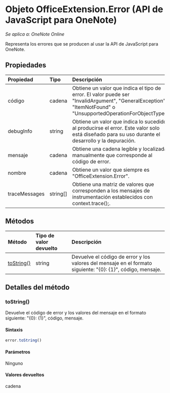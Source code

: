 # <a name="officeextension.error-object-(javascript-api-for-onenote)"></a>Objeto OfficeExtension.Error (API de JavaScript para OneNote)

_Se aplica a: OneNote Online_


Representa los errores que se producen al usar la API de JavaScript para OneNote.

## <a name="properties"></a>Propiedades
| Propiedad     | Tipo   |Descripción
|:---------------|:--------|:----------|
|código|cadena|Obtiene un valor que indica el tipo de error. El valor puede ser "InvalidArgument", "GeneralException", "ItemNotFound" o "UnsupportedOperationForObjectType". |
|debugInfo|string|Obtiene un valor que indica lo sucedido al producirse el error. Este valor solo está diseñado para su uso durante el desarrollo y la depuración.  |
|mensaje |cadena| Obtiene una cadena legible y localizada manualmente que corresponde al código de error.|
|nombre |cadena| Obtiene un valor que siempre es "OfficeExtension.Error". |
|traceMessages |string[]| Obtiene una matriz de valores que corresponden a los mensajes de instrumentación establecidos con context.trace();. |

## <a name="methods"></a>Métodos

| Método           | Tipo de valor devuelto    |Descripción|
|:---------------|:--------|:----------|
|[toString()](#tostring)|string|Devuelve el código de error y los valores del mensaje en el formato siguiente: "{0}: {1}", código, mensaje.|

## <a name="method-details"></a>Detalles del método

### <a name="tostring()"></a>toString()
Devuelve el código de error y los valores del mensaje en el formato siguiente: "{0}: {1}", código, mensaje.

#### <a name="syntax"></a>Sintaxis
```js
error.toString()
```

#### <a name="parameters"></a>Parámetros
Ninguno

#### <a name="returns"></a>Valores devueltos
cadena
